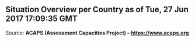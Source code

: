 ## Situation Overview per Country as of Tue, 27 Jun 2017 17:09:35 GMT

Source: **ACAPS (Assessment Capacities Project) - https://www.acaps.org**